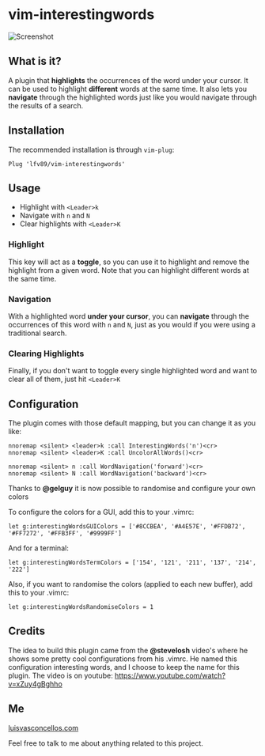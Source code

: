 # vim-interestingwords

![Screenshot](https://i.imgbox.com/5k3OJWIk.png)

## What is it?

A plugin that **highlights** the occurrences of the word under your cursor. It can be used to highlight **different** words at the same time. It also lets you **navigate** through the highlighted words just like you would navigate through the results of a search.

## Installation

The recommended installation is through `vim-plug`:

```vimscript
Plug 'lfv89/vim-interestingwords'
```

## Usage

- Highlight with ``<Leader>k``
- Navigate with ``n`` and ``N``
- Clear highlights with ``<Leader>K``

### Highlight

This key will act as a **toggle**, so you can use it to highlight and remove the highlight from a given word. Note that you can highlight different words at the same time.

### Navigation

With a highlighted word **under your cursor**, you can **navigate** through the occurrences of this word with ``n`` and ``N``, just as you would if you were using a traditional search.

### Clearing Highlights

Finally, if you don't want to toggle every single highlighted word and want to clear all of them, just hit ``<Leader>K``

## Configuration

The plugin comes with those default mapping, but you can change it as you like:

```vimscript
nnoremap <silent> <leader>k :call InterestingWords('n')<cr>
nnoremap <silent> <leader>K :call UncolorAllWords()<cr>

nnoremap <silent> n :call WordNavigation('forward')<cr>
nnoremap <silent> N :call WordNavigation('backward')<cr>
```

Thanks to **@gelguy** it is now possible to randomise and configure your own colors

To configure the colors for a GUI, add this to your .vimrc:

```vimscript
let g:interestingWordsGUIColors = ['#8CCBEA', '#A4E57E', '#FFDB72', '#FF7272', '#FFB3FF', '#9999FF']
```

And for a terminal:

```vimscript
let g:interestingWordsTermColors = ['154', '121', '211', '137', '214', '222']
```

Also, if you want to randomise the colors (applied to each new buffer), add this to your .vimrc:

```vimscript
let g:interestingWordsRandomiseColors = 1
```

## Credits

The idea to build this plugin came from the **@stevelosh** video's where he shows some pretty cool configurations from his .vimrc. He named this configuration interesting words, and I choose to keep the name for this plugin. The video is on youtube: https://www.youtube.com/watch?v=xZuy4gBghho

## Me

[luisvasconcellos.com](http://www.luisvasconcellos.com)

Feel free to talk to me about anything related to this project.
